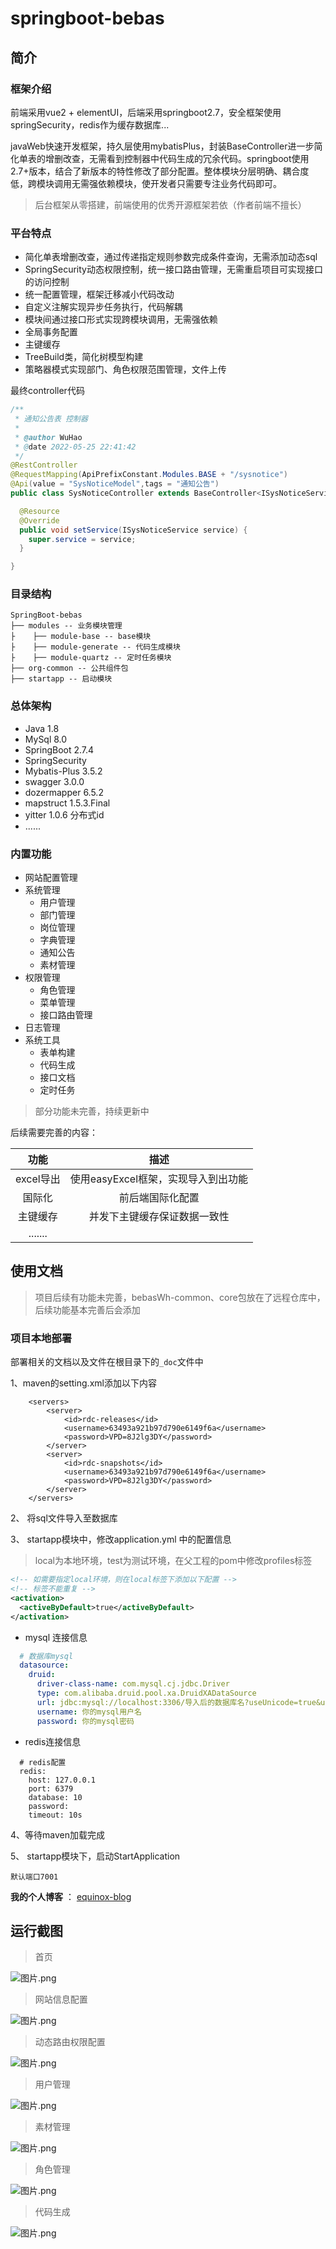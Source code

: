 # springboot-bebas

## 简介

### 框架介绍

前端采用vue2 + elementUI，后端采用springboot2.7，安全框架使用springSecurity，redis作为缓存数据库...

javaWeb快速开发框架，持久层使用mybatisPlus，封装BaseController进一步简化单表的增删改查，无需看到控制器中代码生成的冗余代码。springboot使用2.7+版本，结合了新版本的特性修改了部分配置。整体模块分层明确、耦合度低，跨模块调用无需强依赖模块，使开发者只需要专注业务代码即可。

>  后台框架从零搭建，前端使用的优秀开源框架若依（作者前端不擅长）

### 平台特点

- 简化单表增删改查，通过传递指定规则参数完成条件查询，无需添加动态sql
- SpringSecurity动态权限控制，统一接口路由管理，无需重启项目可实现接口的访问控制
- 统一配置管理，框架迁移减小代码改动
- 自定义注解实现异步任务执行，代码解耦
- 模块间通过接口形式实现跨模块调用，无需强依赖
- 全局事务配置
- 主键缓存
- TreeBuild类，简化树模型构建
- 策略器模式实现部门、角色权限范围管理，文件上传


最终controller代码

```java
/**
 * 通知公告表 控制器
 *
 * @author WuHao
 * @date 2022-05-25 22:41:42
 */
@RestController
@RequestMapping(ApiPrefixConstant.Modules.BASE + "/sysnotice")
@Api(value = "SysNoticeModel",tags = "通知公告")
public class SysNoticeController extends BaseController<ISysNoticeService,SysNoticeModel> {

  @Resource
  @Override
  public void setService(ISysNoticeService service) {
    super.service = service;
  }

}
```

### 目录结构

```
SpringBoot-bebas
├── modules -- 业务模块管理
├    ├── module-base -- base模块
├    ├── module-generate -- 代码生成模块
├    ├── module-quartz -- 定时任务模块
├── org-common -- 公共组件包
├── startapp -- 启动模块
```

### 总体架构

- Java 1.8
- MySql 8.0
- SpringBoot 2.7.4
- SpringSecurity
- Mybatis-Plus 3.5.2
- swagger 3.0.0
- dozermapper 6.5.2
- mapstruct 1.5.3.Final
- yitter 1.0.6 分布式id
- ......

### 内置功能

- 网站配置管理
- 系统管理
  - 用户管理
  - 部门管理
  - 岗位管理
  - 字典管理
  - 通知公告
  - 素材管理
- 权限管理
  - 角色管理
  - 菜单管理
  - 接口路由管理
- 日志管理
- 系统工具
  - 表单构建
  - 代码生成
  - 接口文档
  - 定时任务

> 部分功能未完善，持续更新中

后续需要完善的内容：

|   功能    |                描述                 |
| :-------: | :---------------------------------: |
| excel导出 | 使用easyExcel框架，实现导入到出功能 |
|  国际化   |          前后端国际化配置           |
| 主键缓存  |    并发下主键缓存保证数据一致性     |
|  .......  |                                     |

## 使用文档

> 项目后续有功能未完善，bebasWh-common、core包放在了远程仓库中，后续功能基本完善后会添加

### 项目本地部署

部署相关的文档以及文件在根目录下的`_doc`文件中

1、maven的setting.xml添加以下内容

```shell
	<servers>
		<server>
			<id>rdc-releases</id>
			<username>63493a921b97d790e6149f6a</username>
			<password>VPD=8J2lg3DY</password>
		</server>
		<server>
			<id>rdc-snapshots</id>
			<username>63493a921b97d790e6149f6a</username>
			<password>VPD=8J2lg3DY</password>
		</server>
	</servers>
```

2、 将sql文件导入至数据库

3、 startapp模块中，修改application.yml  中的配置信息

> local为本地环境，test为测试环境，在父工程的pom中修改profiles标签

```xml
<!-- 如需要指定local环境，则在local标签下添加以下配置 -->
<!-- 标签不能重复 -->
<activation>
  <activeByDefault>true</activeByDefault>
</activation>
```

- mysql 连接信息

```yml
  # 数据库mysql
  datasource:
    druid:
      driver-class-name: com.mysql.cj.jdbc.Driver
      type: com.alibaba.druid.pool.xa.DruidXADataSource
      url: jdbc:mysql://localhost:3306/导入后的数据库名?useUnicode=true&useSSL=false&serverTimezone=Asia/Shanghai&autoReconnect=true&characterEncoding=utf8&allowPublicKeyRetrieval=true
      username: 你的mysql用户名
      password: 你的mysql密码
```

- redis连接信息

```
  # redis配置
  redis:
    host: 127.0.0.1
    port: 6379
    database: 10
    password:
    timeout: 10s
```

4、等待maven加载完成

5、 startapp模块下，启动StartApplication

``` shell
默认端口7001
```

**我的个人博客** ： [equinox-blog](https://www.equinoxblog.site)

## 运行截图
> 首页

![图片.png](http://static.equinoxblog.site/articles/34a56d1d8035e5884f9f538680ec79f2.png)
> 网站信息配置

![图片.png](http://static.equinoxblog.site/articles/49344f5f2c552f0a86c61c66ed7dee90.png)
> 动态路由权限配置

![图片.png](http://static.equinoxblog.site/articles/fb9418437412aff424c1dadac26fa98c.png)
> 用户管理

![图片.png](http://static.equinoxblog.site/articles/7d820dfac984bd55162d7e04476f5877.png)
> 素材管理

![图片.png](http://static.equinoxblog.site/articles/963df79ec312ffc3089d3bf918109b73.png)
> 角色管理

![图片.png](http://static.equinoxblog.site/articles/1e89485eadc6b31532e78177b383ea1c.png)
> 代码生成

![图片.png](http://static.equinoxblog.site/articles/62e7dc3f5f5ce3d1ac1b545368eba2cc.png)
